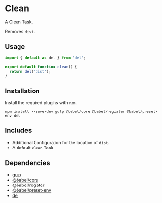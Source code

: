 Clean
================================================================================

A Clean Task.

Removes `dist`.

Usage
--------------------------------------------------------------------------------

```javascript
import { default as del } from 'del';

export default function clean() {
  return del('dist');
}
```

Installation
--------------------------------------------------------------------------------

Install the required plugins with `npm`.

`npm install --save-dev gulp @babel/core @babel/register @babel/preset-env del`

Includes
--------------------------------------------------------------------------------

- Additional Configuration for the location of `dist`.
- A default `clean` Task.

Dependencies
--------------------------------------------------------------------------------

- [gulp](https://www.npmjs.com/package/gulp)
- [@babel/core](https://www.npmjs.com/package/@babel/core)
- [@babel/register](https://www.npmjs.com/package/@babel/register)
- [@babel/preset-env](https://www.npmjs.com/package/@babel/preset-env)
- [del](https://www.npmjs.com/package/del)
